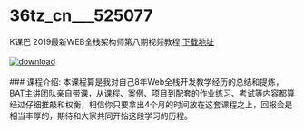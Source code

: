 # 36tz_cn___525077
K课巴 2019最新WEB全栈架构师第八期视频教程
[下载地址](http://www.36tz.cn/article/525077 "下载地址")
<br/></br>[![download](http://36tz.cn/muke_img/2019_06_1-18-300x158.png "下载地址")](http://www.36tz.cn/article/525077 "下载地址")
<br/></br>### 课程介绍:
本课程算是我对自己8年Web全栈开发教学经历的总结和提炼，BAT主讲团队亲自带课，从课程、案例、项目到配套的作业练习、考试等内容都算经过仔细推敲和权衡，相信你只要拿出4个月的时间放在这套课程之上，回报会是相当丰厚的，期待和大家共同开始这段学习的历程。


